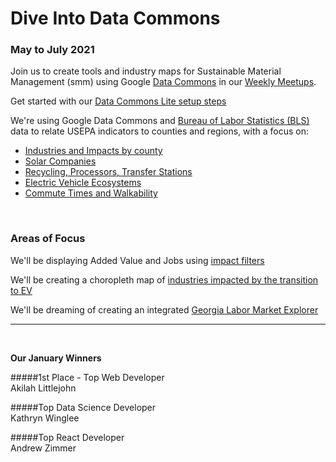 
# Dive Into Data Commons
<!--
### Saturday, January 23, 2021, 10AM to 5PM
-->
### May to July 2021

Join us to create tools and industry maps for Sustainable Material Management (smm) using Google [Data Commons](https://datacommons.org) in our <a href="meetups/" style="white-space:nowrap;">Weekly Meetups</a>.  

Get started with our [Data Commons Lite setup steps](../../localsite/info/data/datacommons/) 

<!--
<b>Saturday, January 23, 2021 Schedule</b>  

10:00am to 12:00pm - Introductions and Team Building  
12:00pm to 4:00pm - Work Time  
4:00pm to 5:00pm - Team Share Outs  
-->


We're using Google Data Commons and [Bureau of Labor Statistics (BLS)](https://www.bls.gov/data/) data to relate USEPA indicators to counties and regions, with a focus on:  

- <a href="../../../localsite/info/#showloc">Industries and Impacts by county</a>  
- [Solar Companies](../../localsite/map/#show=solar)  
- [Recycling, Processors, Transfer Stations](../../localsite/map/recycling/ga/)   
- [Electric Vehicle Ecosystems](../../localsite/info/#state=GA&show=vehicles)  
- [Commute Times and Walkability](../../localsite/info/data/)  
<br>

<!--
<b>EV Challenge Statements</b>  

1. Where are concentrations of electric and hydrogen vehicle parts manufacturers emerging?  

2. Where are combustion vehicle manufacturers likely to be impacted?  

3. How can we improve the visualization of supply chain inflow and outflow for local impacts on jobs, value added and the environment?  
-->

<!--
<b>Growing EV Ecosystems</b>  

1. University of Georgia - 33 new Proterra electric buses coming in 2021  
1. Georgia Power - Half of system fleet vehicles will be electric by 2030  
1. Hartsfield–Jackson Atlanta International Airport - [GreeningATL](https://www.17sustainabledevelopmentgoals.org/greeningatl-the-most-resilient-airport-globally/)  
1. Lyft partnership pilot program to add 50 EVs  
1. German GEDIA building $85 million [EV Parts Plant near Dalton, GA](https://www.bizjournals.com/atlanta/news/2020/07/29/gedia-automotive-group-plant-dalton-georgia.html)  
1. Korean SK Innovation's $1.6 billion plant adds $960 million [EV battery expansion in Commerce, GA](https://www.bizjournals.com/atlanta/news/2020/06/30/sk-innovation-georgia-electric-vehicle-plant.html)   
-->

<h3>Areas of Focus</h3>


<!--
County automobile industry employment for 6-digit NAICS 336111.
4-digit NAICS resides in "By-Industry" link [here](https://www.bls.gov/cew/downloadable-data-files.htm), but we will be pulling from the Bureau of Labor Statistics (BLS)&nbsp;API.  
-->

We'll be displaying Added Value and Jobs using <a href="../../io/charts/inflow-outflow/#indicators=VADD,JOBS">impact filters</a>  

We'll be creating a choropleth map of 
<a href="../projects/mobility/">industries impacted by the transition to EV</a>  

We'll be dreaming of creating an integrated [Georgia Labor Market Explorer](https://explorer.gdol.ga.gov/vosnet/Logoff.aspx?Displayonly=1&utype=L&plang=E)  

--- 
<br>

<b>Our January Winners</b>

#####1st Place - Top Web Developer  
Akilah Littlejohn  

#####Top Data Science Developer  
Kathryn Winglee  

#####Top React Developer  
Andrew Zimmer  
<br>
